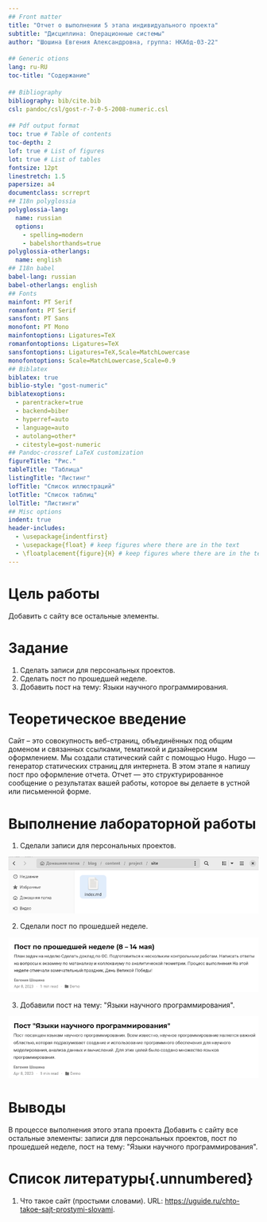 ```yaml
---
## Front matter
title: "Отчет о выполнении 5 этапа индивидуального проекта"
subtitle: "Дисциплина: Операционные системы"
author: "Шошина Евгения Александровна, группа: НКАбд-03-22"

## Generic otions
lang: ru-RU
toc-title: "Содержание"

## Bibliography
bibliography: bib/cite.bib
csl: pandoc/csl/gost-r-7-0-5-2008-numeric.csl

## Pdf output format
toc: true # Table of contents
toc-depth: 2
lof: true # List of figures
lot: true # List of tables
fontsize: 12pt
linestretch: 1.5
papersize: a4
documentclass: scrreprt
## I18n polyglossia
polyglossia-lang:
  name: russian
  options:
	- spelling=modern
	- babelshorthands=true
polyglossia-otherlangs:
  name: english
## I18n babel
babel-lang: russian
babel-otherlangs: english
## Fonts
mainfont: PT Serif
romanfont: PT Serif
sansfont: PT Sans
monofont: PT Mono
mainfontoptions: Ligatures=TeX
romanfontoptions: Ligatures=TeX
sansfontoptions: Ligatures=TeX,Scale=MatchLowercase
monofontoptions: Scale=MatchLowercase,Scale=0.9
## Biblatex
biblatex: true
biblio-style: "gost-numeric"
biblatexoptions:
  - parentracker=true
  - backend=biber
  - hyperref=auto
  - language=auto
  - autolang=other*
  - citestyle=gost-numeric
## Pandoc-crossref LaTeX customization
figureTitle: "Рис."
tableTitle: "Таблица"
listingTitle: "Листинг"
lofTitle: "Список иллюстраций"
lotTitle: "Список таблиц"
lolTitle: "Листинги"
## Misc options
indent: true
header-includes:
  - \usepackage{indentfirst}
  - \usepackage{float} # keep figures where there are in the text
  - \floatplacement{figure}{H} # keep figures where there are in the text
---
```


# Цель работы

Добавить с сайту все остальные элементы.

# Задание

1. Сделать записи для персональных проектов.
2. Сделать пост по прошедшей неделе.
3. Добавить пост на тему: Языки научного программирования.

# Теоретическое введение

Сайт – это совокупность веб-страниц, объединённых под общим доменом и связанных ссылками, тематикой и дизайнерским оформлением. Мы создали статический сайт с помощью Hugo. 
Hugo — генератор статических страниц для интернета.
В этом этапе я напишу пост про оформление отчета. Отчет — это структурированное сообщение о результатах вашей работы, которое вы делаете в устной или письменной форме.

# Выполнение лабораторной работы

1. Сделали записи для персональных проектов.

![Записи для персональных проектов](image/3.55.png) 

2. Сделали пост по прошедшей неделе.

![Пост по прошедшей неделе](image/1.55.png) 

3. Добавили пост на тему: "Языки научного программирования".

![Пост на тему: "Языки научного программирования"](image/2.55.png) 

# Выводы

В процессе выполнения этого этапа проекта Добавить с сайту все остальные элементы: записи для персональных проектов, пост по прошедшей неделе, пост на тему: "Языки научного программирования".

# Список литературы{.unnumbered}

1. Что такое сайт (простыми словами). URL: https://uguide.ru/chto-takoe-sajt-prostymi-slovami.

